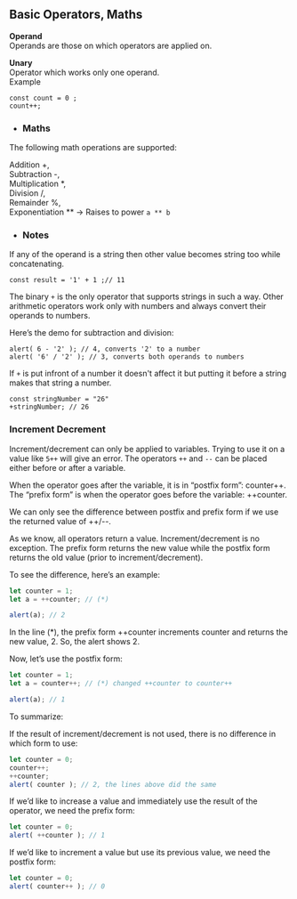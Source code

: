 ## Basic Operators, Maths
**Operand**  
Operands are those on which operators are applied on.  

**Unary**  
Operator which works only one operand.  
 Example 
 ```JS
 const count = 0 ;
 count++;
 ```

  - ### Maths
The following math operations are supported:

Addition +,  
Subtraction -,  
Multiplication *,  
Division /,  
Remainder %,  
Exponentiation **  -> Raises to power ``` a ** b ```

 - ### Notes 
 If any of the operand is a string then other value becomes string too while concatenating.
 ```JS
 const result = '1' + 1 ;// 11
 ```

 The binary ```+``` is the only operator that supports strings in such a way. Other arithmetic operators work only with numbers and always convert their operands to numbers.

Here’s the demo for subtraction and division:
```JS
alert( 6 - '2' ); // 4, converts '2' to a number
alert( '6' / '2' ); // 3, converts both operands to numbers
```

If ```+``` is put infront of a number it doesn't affect it but putting it before a string makes that string a number.
```JS
const stringNumber = "26"
+stringNumber; // 26
```

### Increment Decrement 
Increment/decrement can only be applied to variables. Trying to use it on a value like ``5++`` will give an error.
The operators ``++`` and ``--`` can be placed either before or after a variable.

When the operator goes after the variable, it is in “postfix form”: counter++.
The “prefix form” is when the operator goes before the variable: ++counter.

We can only see the difference between postfix and prefix form if we use the returned value of ++/--.

As we know, all operators return a value. Increment/decrement is no exception. The prefix form returns the new value while the postfix form returns the old value (prior to increment/decrement).

To see the difference, here’s an example:
```js
let counter = 1;
let a = ++counter; // (*)

alert(a); // 2
```

In the line (*), the prefix form ++counter increments counter and returns the new value, 2. So, the alert shows 2.

Now, let’s use the postfix form:
```js
let counter = 1;
let a = counter++; // (*) changed ++counter to counter++

alert(a); // 1
```

To summarize:

If the result of increment/decrement is not used, there is no difference in which form to use:
```js
let counter = 0;
counter++;
++counter;
alert( counter ); // 2, the lines above did the same
```
If we’d like to increase a value and immediately use the result of the operator, we need the prefix form:
```js
let counter = 0;
alert( ++counter ); // 1
```
If we’d like to increment a value but use its previous value, we need the postfix form:
```js
let counter = 0;
alert( counter++ ); // 0
```

